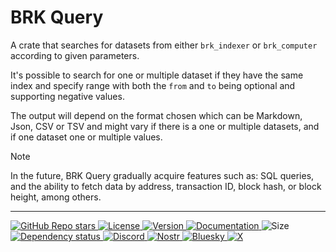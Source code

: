 # BRK Query

A crate that searches for datasets from either `brk_indexer` or `brk_computer` according to given 
parameters.

It's possible to search for one or multiple dataset if they have the same index and specify range 
with both the `from` and `to` being optional and supporting negative values.

The output will depend on the format chosen which can be Markdown, Json, CSV or TSV and might vary 
if there is a one or multiple datasets, and if one dataset one or multiple values.

> [!NOTE]  
>In the future, BRK Query gradually acquire features such as: SQL queries, and the ability to fetch data by address, transaction ID, block hash, or block height, among others.

----
<p align="left">
  <a href="https://github.com/bitcoinresearchkit/brk">
    <img alt="GitHub Repo stars" src="https://img.shields.io/github/stars/bitcoinresearchkit/brk?style=social">
  </a>
  <a href="https://github.com/bitcoinresearchkit/brk/blob/main/LICENSE.md">
    <img src="https://img.shields.io/crates/l/brk" alt="License" />
  </a>
  <a href="https://crates.io/crates/brk_cli">
    <img src="https://img.shields.io/crates/v/brk_cli" alt="Version" />
  </a>
  <a href="https://docs.rs/brk_cli">
    <img src="https://img.shields.io/docsrs/brk_cli" alt="Documentation" />
  </a>
  <img src="https://img.shields.io/crates/size/brk_cli" alt="Size" />
  <a href="https://deps.rs/crate/brk_cli">
    <img src="https://deps.rs/crate/brk_cli/latest/status.svg" alt="Dependency status">
  </a>
  <a href="https://discord.gg/HaR3wpH3nr">
    <img src="https://img.shields.io/discord/1350431684562124850?label=discord" alt="Discord" />
  </a>
  <a href="https://primal.net/p/nprofile1qqsfw5dacngjlahye34krvgz7u0yghhjgk7gxzl5ptm9v6n2y3sn03sqxu2e6">
    <img src="https://img.shields.io/badge/nostr-purple?link=https%3A%2F%2Fprimal.net%2Fp%2Fnprofile1qqsfw5dacngjlahye34krvgz7u0yghhjgk7gxzl5ptm9v6n2y3sn03sqxu2e6" alt="Nostr" />
  </a>
  <a href="https://bsky.app/profile/bitcoinresearchkit.org">
    <img src="https://img.shields.io/badge/bluesky-blue?link=https%3A%2F%2Fbsky.app%2Fprofile%2Fbitcoinresearchkit.org" alt="Bluesky" />
  </a>
  <a href="https://x.com/brkdotorg">
    <img src="https://img.shields.io/badge/x.com-black" alt="X" />
  </a>
</p>
